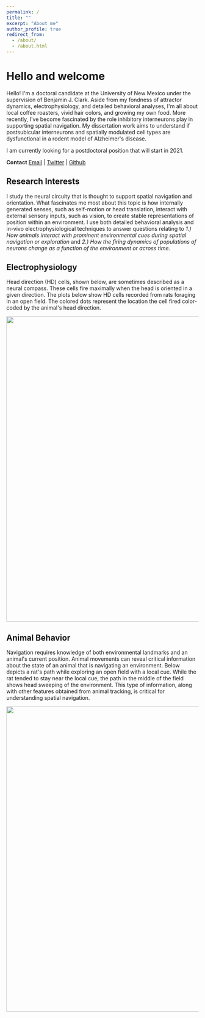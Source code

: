 ```yaml
---
permalink: /
title: ""
excerpt: "About me"
author_profile: true
redirect_from: 
  - /about/
  - /about.html
---
```


Hello and welcome
======
Hello! I'm a doctoral candidate at the University of New Mexico under the supervision of Benjamin J. Clark. Aside from my fondness of attractor dynamics, electrophysiology, and detailed behavioral analyses, I'm all about local coffee roasters, vivid hair colors, and growing my own food. More recently, I've become fascinated by the role inhibitory interneurons play in supporting spatial navigation. My dissertation work aims to understand if postsubicular interneurons and spatially modulated cell types are dysfunctional in a rodent model of Alzheimer's disease.   

I am currently looking for a postdoctoral position that will start in 2021.  

**Contact**
[Email](mailto:lberkowitz@unm.edu) | [Twitter](https://twitter.com/lauraberkowitz) | [Github](https://github.com/lolaBerkowitz)

Research Interests
------

I study the neural circuity that is thought to support spatial navigation and orientation. What fascinates me most about this topic is how internally generated senses, such as self-motion or head translation, interact with external sensory inputs, such as vision, to create stable representations of position within an environment. I use both detailed behavioral analysis and in-vivo electrophysiological techniques to answer questions relating to *1.) How animals interact with prominent environmental cues during spatial navigation or exploration* and *2.) How the firing dynamics of populations of neurons change as a function of the environment or across time.* 

Electrophysiology
------

Head direction (HD) cells, shown below, are sometimes described as a neural compass. These cells fire maximally when the head is oriented in a given direction. The plots below show HD cells recorded from rats foraging in an open field. The colored dots represent the location the cell fired color-coded by the animal's head direction.  

<p align="center">
<img src="https://lolaBerkowitz.github.io/images/Visual_HD.png" width="800px"> 
</p>

Animal Behavior 
------

Navigation requires knowledge of both environmental landmarks and an animal's current position. Animal movements can reveal critical information about the state of an animal that is navigating an environment. Below depicts a rat's path while exploring an open field with a local cue. While the rat tended to stay near the local cue, the path in the middle of the field shows head sweeping of the environment. This type of information, along with other features obtained from animal tracking, is critical for understanding spatial navigation.

<p align="center">
<img src="https://lolaBerkowitz.github.io/images/Behavior_example.png" width="800px"> 
</p>


